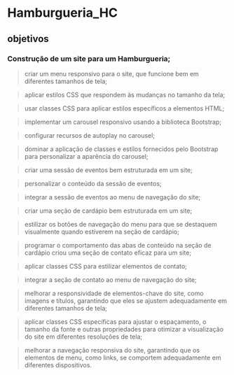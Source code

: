 # Hamburgueria_HC

## objetivos

### Construção de um site para um Hamburgueria;

> criar um menu responsivo para o site, que funcione bem em diferentes tamanhos de tela;

> aplicar estilos CSS que respondem às mudanças no tamanho da tela;

> usar classes CSS para aplicar estilos específicos a elementos HTML;

> implementar um carousel responsivo usando a biblioteca Bootstrap;

> configurar recursos de autoplay no carousel;

> dominar a aplicação de classes e estilos fornecidos pelo Bootstrap
para personalizar a aparência do carousel;

>criar uma sessão de eventos bem estruturada em um site;

> personalizar o conteúdo da sessão de eventos;

> integrar a sessão de eventos ao menu de navegação do site;

> criar uma seção de cardápio bem estruturada em um site;

> estilizar os botões de navegação do menu para que se destaquem visualmente quando estiverem na seção de cardápio;

> programar o comportamento das abas de conteúdo na seção de cardápio criou uma seção de contato eficaz para um site;

> aplicar classes CSS para estilizar elementos de contato;

> integrar a seção de contato ao menu de navegação do site;

> melhorar a responsividade de elementos-chave do site, como imagens e títulos, garantindo que eles se ajustem adequadamente em diferentes tamanhos de tela;

> aplicar classes CSS específicas para ajustar o espaçamento, o tamanho da fonte e outras propriedades para otimizar a visualização do site em diferentes resoluções de tela;

> melhorar a navegação responsiva do site, garantindo que os elementos de menu, como links, se comportem adequadamente em diferentes dispositivos. 
